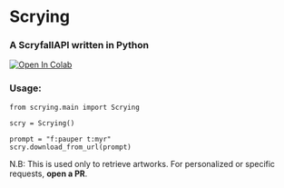 # Scrying
### A ScryfallAPI written in Python
<a href="https://colab.research.google.com/drive/1972QB-yQlUi5OIWJGe94s_n1NLxHLTZ3?usp=sharing"><img src="https://colab.research.google.com/assets/colab-badge.svg" alt="Open In Colab"></a>


### Usage:

```
from scrying.main import Scrying

scry = Scrying()

prompt = "f:pauper t:myr"
scry.download_from_url(prompt)
```


N.B: This is used only to retrieve artworks. For personalized or specific requests, **open a PR**.